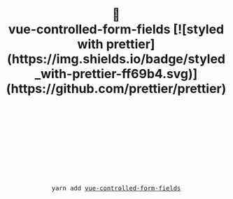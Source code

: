 <div align="center">
  <h1>
    <br/>
    <br/>
    🙌
    <br />
    vue-controlled-form-fields
[![styled with prettier](https://img.shields.io/badge/styled_with-prettier-ff69b4.svg)](https://github.com/prettier/prettier)
    <br />
    <br />
    <br />
    <br />
  </h1>
  <br />
  <br />
  <br />
  <br />
  <pre>yarn add <a href="https://www.npmjs.com/package/vue-controlled-form-fields">vue-controlled-form-fields</a></pre>
  <br />
  <br />
  <br />
  <br />
  <br />
</div>

